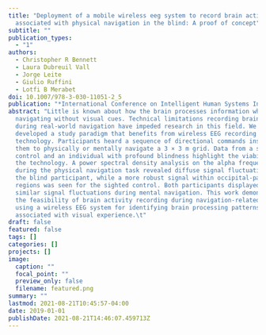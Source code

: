 ```yaml
---
title: "Deployment of a mobile wireless eeg system to record brain activity
  associated with physical navigation in the blind: A proof of concept"
subtitle: ""
publication_types:
  - "1"
authors:
  - Christopher R Bennett
  - Laura Dubreuil Vall
  - Jorge Leite
  - Giulio Ruffini
  - Lotfi B Merabet
doi: 10.1007/978-3-030-11051-2_5
publication: "*International Conference on Intelligent Human Systems Integration*"
abstract: "Little is known about how the brain processes information while
  navigating without visual cues. Technical limitations recording brain activity
  during real-world navigation have impeded research in this field. We have
  developed a study paradigm that benefits from wireless EEG recording
  technology. Participants heard a sequence of directional commands instructing
  them to physically or mentally navigate a 3 × 3 m grid. Data from a sighted
  control and an individual with profound blindness highlight the viability of
  the technology. A power spectral density analysis on the alpha frequency band
  during the physical navigation task revealed diffuse signal fluctuations for
  the blind participant, while a more robust signal within occipital-parietal
  regions was seen for the sighted control. Both participants displayed highly
  similar signal fluctuations during mental navigation. This work demonstrates
  the feasibility of brain activity recording during navigation-related tasks
  using a wireless EEG system for identifying brain processing patterns
  associated with visual experience.\t"
draft: false
featured: false
tags: []
categories: []
projects: []
image:
  caption: ""
  focal_point: ""
  preview_only: false
  filename: featured.png
summary: ""
lastmod: 2021-08-21T10:45:57-04:00
date: 2019-01-01
publishDate: 2021-08-21T14:46:07.459713Z
---
```

